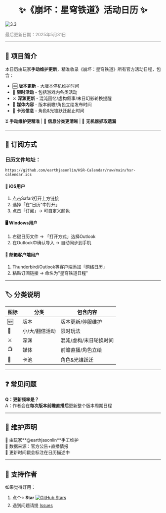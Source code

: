 <h1 align=center> ✨《崩坏：星穹铁道》活动日历 ✨</h1>

![3.3](https://cloudgame-webstatic.mihoyo.com/clgm-admin-static/2025/05/14/badf0ef94a5e71c33b1698cc7efaf617_2720411489224269745.png) 

<span style="color:gray">最后更新日期：2025年5月31日</span>

---

## 📅 项目简介  
本日历由玩家**手动维护更新**，精准收录《崩坏：星穹铁道》所有官方活动日程，包含：  
- 🆕 **版本更新** - 大版本停机维护时间  
- 🎪 **限时活动** - 包括游戏内各类活动  
- ⚔️ **深渊更新** - 混沌回忆/虚构叙事/末日幻影轮换提醒  
- 📢 **媒体内容** - 版本前瞻/角色立绘发布时间  
- 💫 **卡池信息** - 角色&光锥跃迁起止时间  

⏳ **手动维护更精准** | 📝 **信息分类更清晰** | 🚫 **无机器抓取遗漏**  

---

## 📲 订阅方式  
### 日历文件地址：  
```
https://github.com/earthjasonlin/HSR-Calendar/raw/main/hsr-calendar.ics
```  

#### 📱 **iOS用户**  
1. 点击Safari打开上方链接  
2. 选择「在"日历"中打开」  
3. 点击「订阅」→ 可自定义颜色

#### 🖥 **Windows用户**  
1. 右键日历文件 → 「打开方式」选择Outlook  
2. 在Outlook中确认导入 → 自动同步到手机  

#### 📧 **邮箱客户端用户**  
1. Thunderbird/Outlook等客户端添加「网络日历」  
2. 粘贴订阅链接 → 命名为"星穹铁道日程"  

---

## 🏷 分类说明  
| 图标 | 分类 | 包含内容 |  
|------|------|----------|  
| 🆕 | 版本 | 版本更新/停服维护 |  
| 🎡 | 小/大/翻倍活动 | 限时玩法 |  
| ⚔️ | 深渊 | 混沌/虚构/末日轮换时间 |  
| 📺 | 媒体 | 前瞻直播/角色立绘 |  
| 💫 | 卡池 | 角色&光锥跃迁 |  

---

## ❓ 常见问题  
**Q：更新频率是？**  
A：作者会在**每次版本前瞻直播后**更新整个版本周期日程  

---

## 📢 维护声明  
🔹 由玩家**@earthjasonlin**手工维护  
🔹 数据来源：官方公告+直播情报  
🔹 更新时间戳会标注在日历描述中  

---

## 💖 支持作者  
如果觉得好用：  
1. 点个⭐️ **Star** [![GitHub Stars](https://img.shields.io/github/stars/earthjasonlin/HSR-Calendar?style=social)](https://github.com/earthjasonlin/HSR-Calendar)  
2. 遇到问题请提 [Issues](https://github.com/earthjasonlin/HSR-Calendar/issues)  